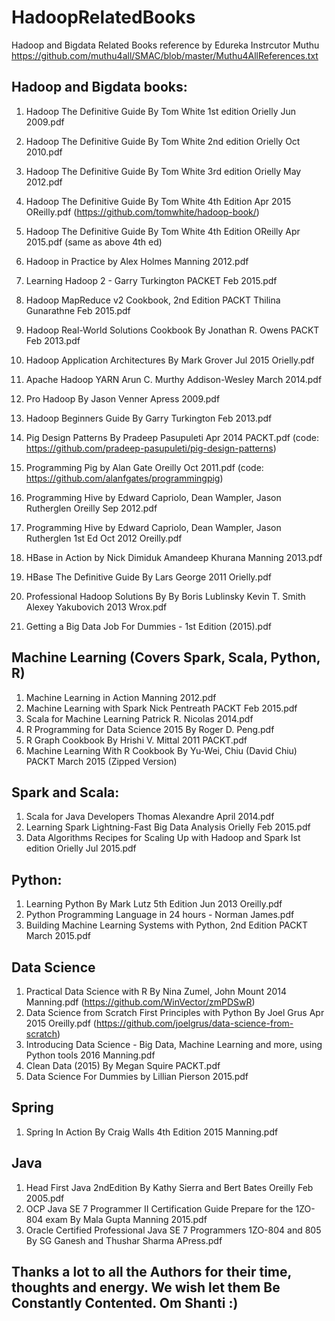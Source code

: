 # HadoopRelatedBooks
Hadoop and Bigdata Related Books reference by Edureka Instrcutor Muthu https://github.com/muthu4all/SMAC/blob/master/Muthu4AllReferences.txt

## Hadoop and Bigdata books:
1. Hadoop The Definitive Guide By Tom White 1st edition Orielly Jun 2009.pdf
2. Hadoop The Definitive Guide By Tom White 2nd edition Orielly Oct 2010.pdf
3. Hadoop The Definitive Guide By Tom White 3rd edition Orielly May 2012.pdf
4. Hadoop The Definitive Guide By Tom White 4th Edition Apr 2015 OReilly.pdf (https://github.com/tomwhite/hadoop-book/)
4. Hadoop The Definitive Guide By Tom White 4th Edition OReilly Apr 2015.pdf (same as above 4th ed)
5. Hadoop in Practice by Alex Holmes Manning 2012.pdf
6. Learning Hadoop 2 - Garry Turkington PACKET Feb 2015.pdf
7. Hadoop MapReduce v2 Cookbook, 2nd Edition PACKT Thilina Gunarathne Feb 2015.pdf
8. Hadoop Real-World Solutions Cookbook By Jonathan R. Owens PACKT Feb 2013.pdf
9. Hadoop Application Architectures By Mark Grover Jul 2015 Orielly.pdf
10. Apache Hadoop YARN Arun C. Murthy Addison-Wesley March 2014.pdf
11. Pro Hadoop By Jason Venner Apress 2009.pdf 
12. Hadoop Beginners Guide By Garry Turkington Feb 2013.pdf

13. Pig Design Patterns By Pradeep Pasupuleti Apr 2014 PACKT.pdf (code: https://github.com/pradeep-pasupuleti/pig-design-patterns)
14. Programming Pig by Alan Gate Oreilly Oct 2011.pdf (code: https://github.com/alanfgates/programmingpig)
15. Programming Hive by Edward Capriolo, Dean Wampler, Jason Rutherglen Oreilly Sep 2012.pdf
15. Programming Hive by Edward Capriolo, Dean Wampler, Jason Rutherglen 1st Ed Oct 2012 Oreilly.pdf
16. HBase in Action by Nick Dimiduk Amandeep Khurana Manning 2013.pdf
17. HBase The Definitive Guide By Lars George 2011 Orielly.pdf
18. Professional Hadoop Solutions By By Boris Lublinsky Kevin T. Smith Alexey Yakubovich 2013 Wrox.pdf

19. Getting a Big Data Job For Dummies - 1st Edition (2015).pdf


## Machine Learning (Covers Spark, Scala, Python, R)
1. Machine Learning in Action Manning 2012.pdf
2. Machine Learning with Spark Nick Pentreath PACKT Feb 2015.pdf
3. Scala for Machine Learning Patrick R. Nicolas 2014.pdf
4. R Programming for Data Science 2015 By Roger D. Peng.pdf
5. R Graph Cookbook By Hrishi V. Mittal 2011 PACKT.pdf
6. Machine Learning With R Cookbook By Yu-Wei, Chiu (David Chiu) PACKT March 2015 (Zipped Version)


## Spark and Scala:
1. Scala for Java Developers Thomas Alexandre April 2014.pdf
2. Learning Spark Lightning-Fast Big Data Analysis Orielly Feb 2015.pdf
3. Data Algorithms Recipes for Scaling Up with Hadoop and Spark Ist edition Orielly Jul 2015.pdf

## Python:
1. Learning Python By Mark Lutz 5th Edition Jun 2013 Oreilly.pdf
2. Python Programming Language in 24 hours - Norman James.pdf
3. Building Machine Learning Systems with Python, 2nd Edition PACKT March 2015.pdf


## Data Science
1. Practical Data Science with R By Nina Zumel, John Mount 2014 Manning.pdf (https://github.com/WinVector/zmPDSwR)
2. Data Science from Scratch First Principles with Python By Joel Grus Apr 2015 Oreilly.pdf (https://github.com/joelgrus/data-science-from-scratch)
3. Introducing Data Science - Big Data, Machine Learning and more, using Python tools 2016 Manning.pdf
4. Clean Data (2015) By Megan Squire PACKT.pdf
5. Data Science For Dummies by Lillian Pierson 2015.pdf


## Spring
1. Spring In Action By Craig Walls 4th Edition 2015 Manning.pdf


## Java 
1. Head First Java 2ndEdition By Kathy Sierra and Bert Bates Oreilly Feb 2005.pdf
2. OCP Java SE 7 Programmer II Certification Guide Prepare for the 1ZO-804 exam By Mala Gupta Manning 2015.pdf
3. Oracle Certified Professional Java SE 7 Programmers 1ZO-804 and 805 By SG Ganesh and Thushar Sharma APress.pdf


## Thanks a lot to all the Authors for their time, thoughts and energy. We wish let them Be Constantly Contented. Om Shanti :)

